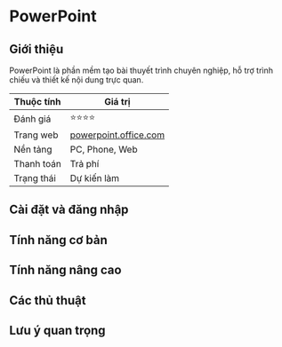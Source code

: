 # PowerPoint

## Giới thiệu

PowerPoint là phần mềm tạo bài thuyết trình chuyên nghiệp, hỗ trợ trình chiếu và thiết kế nội dung trực quan.

| Thuộc tính         | Giá trị                                  |
|--------------------|------------------------------------------|
| Đánh giá           | ⭐⭐⭐⭐                                    |
| Trang web          | [powerpoint.office.com](https://powerpoint.office.com) |
| Nền tảng           | PC, Phone, Web                           |
| Thanh toán         | Trả phí                                  |
| Trạng thái         | Dự kiến làm                              |

## Cài đặt và đăng nhập

## Tính năng cơ bản

## Tính năng nâng cao

## Các thủ thuật

## Lưu ý quan trọng
